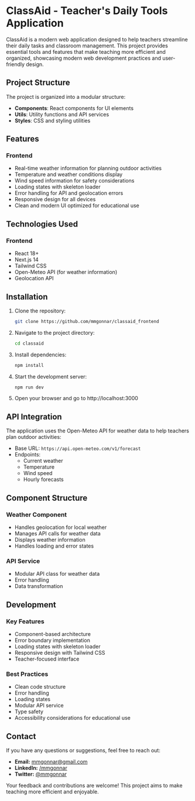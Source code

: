 # ClassAid - Teacher's Daily Tools Application

ClassAid is a modern web application designed to help teachers streamline their daily tasks and classroom management. This project provides essential tools and features that make teaching more efficient and organized, showcasing modern web development practices and user-friendly design.

## Project Structure

The project is organized into a modular structure:

- **Components**: React components for UI elements
- **Utils**: Utility functions and API services
- **Styles**: CSS and styling utilities

## Features

### Frontend

- Real-time weather information for planning outdoor activities
- Temperature and weather conditions display
- Wind speed information for safety considerations
- Loading states with skeleton loader
- Error handling for API and geolocation errors
- Responsive design for all devices
- Clean and modern UI optimized for educational use

## Technologies Used

### Frontend

- React 18+
- Next.js 14
- Tailwind CSS
- Open-Meteo API (for weather information)
- Geolocation API

## Installation

1. Clone the repository:

   ```bash
   git clone https://github.com/mmgonnar/classaid_frontend
   ```

2. Navigate to the project directory:

   ```bash
   cd classaid
   ```

3. Install dependencies:

   ```bash
   npm install
   ```

4. Start the development server:

   ```bash
   npm run dev
   ```

5. Open your browser and go to http://localhost:3000

## API Integration

The application uses the Open-Meteo API for weather data to help teachers plan outdoor activities:

- Base URL: `https://api.open-meteo.com/v1/forecast`
- Endpoints:
  - Current weather
  - Temperature
  - Wind speed
  - Hourly forecasts

## Component Structure

### Weather Component

- Handles geolocation for local weather
- Manages API calls for weather data
- Displays weather information
- Handles loading and error states

### API Service

- Modular API class for weather data
- Error handling
- Data transformation

## Development

### Key Features

- Component-based architecture
- Error boundary implementation
- Loading states with skeleton loader
- Responsive design with Tailwind CSS
- Teacher-focused interface

### Best Practices

- Clean code structure
- Error handling
- Loading states
- Modular API service
- Type safety
- Accessibility considerations for educational use

## Contact

If you have any questions or suggestions, feel free to reach out:

- **Email:** [mmgonnar@gmail.com](mailto:mmgonnar@gmail.com)
- **LinkedIn:** [/mmgonnar](https://www.linkedin.com/in/mmgonnar/)
- **Twitter:** [@mmgonnar](https://x.com/mmgonnar)

Your feedback and contributions are welcome! This project aims to make teaching more efficient and enjoyable.

